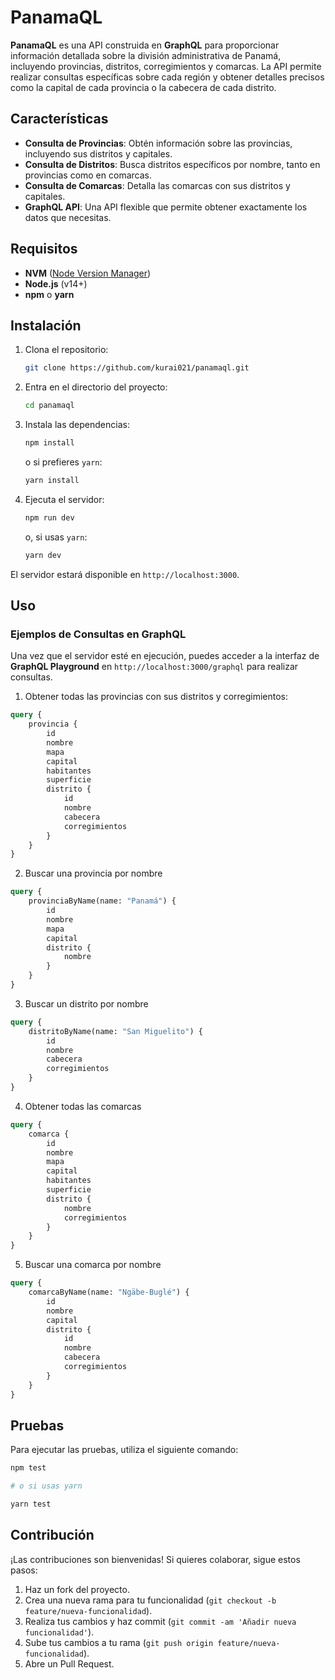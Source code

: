# PanamaQL

**PanamaQL** es una API construida en **GraphQL** para proporcionar información detallada sobre la división administrativa de Panamá, incluyendo provincias, distritos, corregimientos y comarcas. La API permite realizar consultas específicas sobre cada región y obtener detalles precisos como la capital de cada provincia o la cabecera de cada distrito.

## Características

-   **Consulta de Provincias**: Obtén información sobre las provincias, incluyendo sus distritos y capitales.
-   **Consulta de Distritos**: Busca distritos específicos por nombre, tanto en provincias como en comarcas.
-   **Consulta de Comarcas**: Detalla las comarcas con sus distritos y capitales.
-   **GraphQL API**: Una API flexible que permite obtener exactamente los datos que necesitas.

## Requisitos

-   **NVM** ([Node Version Manager](https://github.com/nvm-sh/nvm))
-   **Node.js** (v14+)
-   **npm** o **yarn**

## Instalación

1. Clona el repositorio:

    ```bash
    git clone https://github.com/kurai021/panamaql.git
    ```

2. Entra en el directorio del proyecto:

    ```bash
    cd panamaql
    ```

3. Instala las dependencias:

    ```bash
    npm install
    ```

    o si prefieres `yarn`:

    ```bash
    yarn install
    ```

4. Ejecuta el servidor:

    ```bash
    npm run dev
    ```

    o, si usas `yarn`:

    ```bash
    yarn dev
    ```

El servidor estará disponible en `http://localhost:3000`.

## Uso

### Ejemplos de Consultas en GraphQL

Una vez que el servidor esté en ejecución, puedes acceder a la interfaz de **GraphQL Playground** en `http://localhost:3000/graphql` para realizar consultas.

1. Obtener todas las provincias con sus distritos y corregimientos:

```graphql
query {
    provincia {
        id
        nombre
        mapa
        capital
        habitantes
        superficie
        distrito {
            id
            nombre
            cabecera
            corregimientos
        }
    }
}
```

2. Buscar una provincia por nombre

```graphql
query {
    provinciaByName(name: "Panamá") {
        id
        nombre
        mapa
        capital
        distrito {
            nombre
        }
    }
}
```

3. Buscar un distrito por nombre

```graphql
query {
    distritoByName(name: "San Miguelito") {
        id
        nombre
        cabecera
        corregimientos
    }
}
```

4. Obtener todas las comarcas

```graphql
query {
    comarca {
        id
        nombre
        mapa
        capital
        habitantes
        superficie
        distrito {
            nombre
            corregimientos
        }
    }
}
```

5. Buscar una comarca por nombre

```graphql
query {
    comarcaByName(name: "Ngäbe-Buglé") {
        id
        nombre
        capital
        distrito {
            id
            nombre
            cabecera
            corregimientos
        }
    }
}
```

## Pruebas

Para ejecutar las pruebas, utiliza el siguiente comando:

```bash
npm test

# o si usas yarn

yarn test
```

## Contribución

¡Las contribuciones son bienvenidas! Si quieres colaborar, sigue estos pasos:

1. Haz un fork del proyecto.
2. Crea una nueva rama para tu funcionalidad (`git checkout -b feature/nueva-funcionalidad`).
3. Realiza tus cambios y haz commit (`git commit -am 'Añadir nueva funcionalidad'`).
4. Sube tus cambios a tu rama (`git push origin feature/nueva-funcionalidad`).
5. Abre un Pull Request.
